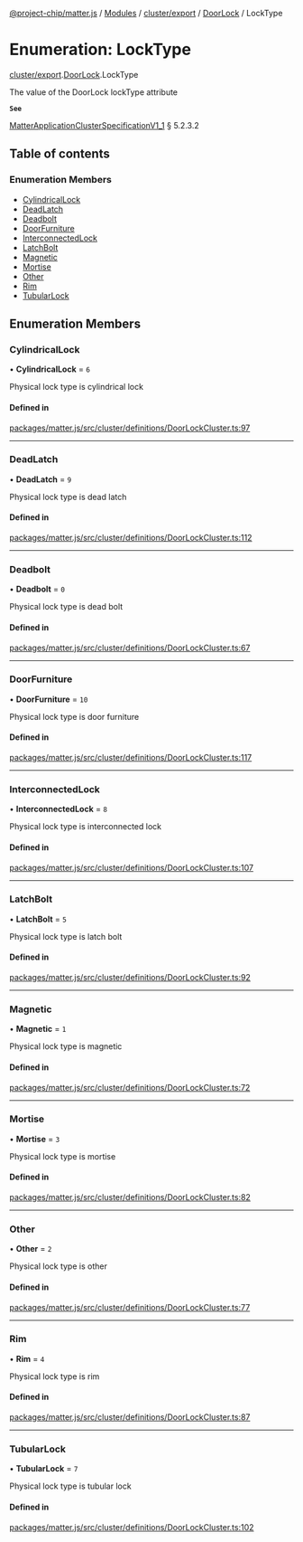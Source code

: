 [@project-chip/matter.js](../README.md) / [Modules](../modules.md) / [cluster/export](../modules/cluster_export.md) / [DoorLock](../modules/cluster_export.DoorLock.md) / LockType

# Enumeration: LockType

[cluster/export](../modules/cluster_export.md).[DoorLock](../modules/cluster_export.DoorLock.md).LockType

The value of the DoorLock lockType attribute

**`See`**

[MatterApplicationClusterSpecificationV1_1](../interfaces/spec_export.MatterApplicationClusterSpecificationV1_1.md) § 5.2.3.2

## Table of contents

### Enumeration Members

- [CylindricalLock](cluster_export.DoorLock.LockType.md#cylindricallock)
- [DeadLatch](cluster_export.DoorLock.LockType.md#deadlatch)
- [Deadbolt](cluster_export.DoorLock.LockType.md#deadbolt)
- [DoorFurniture](cluster_export.DoorLock.LockType.md#doorfurniture)
- [InterconnectedLock](cluster_export.DoorLock.LockType.md#interconnectedlock)
- [LatchBolt](cluster_export.DoorLock.LockType.md#latchbolt)
- [Magnetic](cluster_export.DoorLock.LockType.md#magnetic)
- [Mortise](cluster_export.DoorLock.LockType.md#mortise)
- [Other](cluster_export.DoorLock.LockType.md#other)
- [Rim](cluster_export.DoorLock.LockType.md#rim)
- [TubularLock](cluster_export.DoorLock.LockType.md#tubularlock)

## Enumeration Members

### CylindricalLock

• **CylindricalLock** = ``6``

Physical lock type is cylindrical lock

#### Defined in

[packages/matter.js/src/cluster/definitions/DoorLockCluster.ts:97](https://github.com/project-chip/matter.js/blob/be83914/packages/matter.js/src/cluster/definitions/DoorLockCluster.ts#L97)

___

### DeadLatch

• **DeadLatch** = ``9``

Physical lock type is dead latch

#### Defined in

[packages/matter.js/src/cluster/definitions/DoorLockCluster.ts:112](https://github.com/project-chip/matter.js/blob/be83914/packages/matter.js/src/cluster/definitions/DoorLockCluster.ts#L112)

___

### Deadbolt

• **Deadbolt** = ``0``

Physical lock type is dead bolt

#### Defined in

[packages/matter.js/src/cluster/definitions/DoorLockCluster.ts:67](https://github.com/project-chip/matter.js/blob/be83914/packages/matter.js/src/cluster/definitions/DoorLockCluster.ts#L67)

___

### DoorFurniture

• **DoorFurniture** = ``10``

Physical lock type is door furniture

#### Defined in

[packages/matter.js/src/cluster/definitions/DoorLockCluster.ts:117](https://github.com/project-chip/matter.js/blob/be83914/packages/matter.js/src/cluster/definitions/DoorLockCluster.ts#L117)

___

### InterconnectedLock

• **InterconnectedLock** = ``8``

Physical lock type is interconnected lock

#### Defined in

[packages/matter.js/src/cluster/definitions/DoorLockCluster.ts:107](https://github.com/project-chip/matter.js/blob/be83914/packages/matter.js/src/cluster/definitions/DoorLockCluster.ts#L107)

___

### LatchBolt

• **LatchBolt** = ``5``

Physical lock type is latch bolt

#### Defined in

[packages/matter.js/src/cluster/definitions/DoorLockCluster.ts:92](https://github.com/project-chip/matter.js/blob/be83914/packages/matter.js/src/cluster/definitions/DoorLockCluster.ts#L92)

___

### Magnetic

• **Magnetic** = ``1``

Physical lock type is magnetic

#### Defined in

[packages/matter.js/src/cluster/definitions/DoorLockCluster.ts:72](https://github.com/project-chip/matter.js/blob/be83914/packages/matter.js/src/cluster/definitions/DoorLockCluster.ts#L72)

___

### Mortise

• **Mortise** = ``3``

Physical lock type is mortise

#### Defined in

[packages/matter.js/src/cluster/definitions/DoorLockCluster.ts:82](https://github.com/project-chip/matter.js/blob/be83914/packages/matter.js/src/cluster/definitions/DoorLockCluster.ts#L82)

___

### Other

• **Other** = ``2``

Physical lock type is other

#### Defined in

[packages/matter.js/src/cluster/definitions/DoorLockCluster.ts:77](https://github.com/project-chip/matter.js/blob/be83914/packages/matter.js/src/cluster/definitions/DoorLockCluster.ts#L77)

___

### Rim

• **Rim** = ``4``

Physical lock type is rim

#### Defined in

[packages/matter.js/src/cluster/definitions/DoorLockCluster.ts:87](https://github.com/project-chip/matter.js/blob/be83914/packages/matter.js/src/cluster/definitions/DoorLockCluster.ts#L87)

___

### TubularLock

• **TubularLock** = ``7``

Physical lock type is tubular lock

#### Defined in

[packages/matter.js/src/cluster/definitions/DoorLockCluster.ts:102](https://github.com/project-chip/matter.js/blob/be83914/packages/matter.js/src/cluster/definitions/DoorLockCluster.ts#L102)
